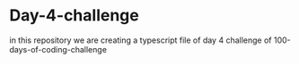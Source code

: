 # Day-4-challenge
in this repository we are creating a typescript file of day 4 challenge of 100-days-of-coding-challenge
